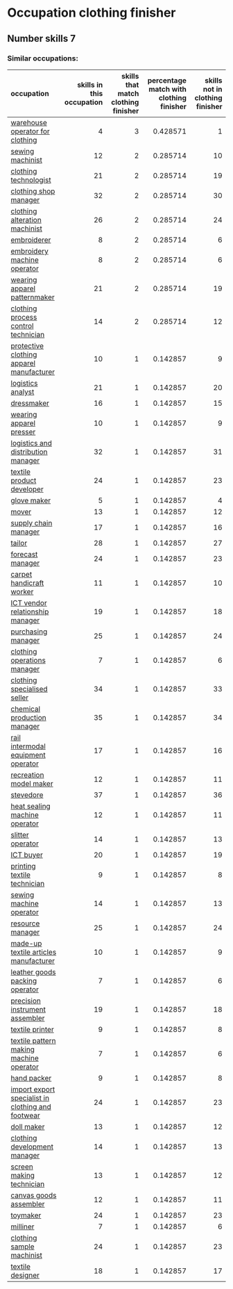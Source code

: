 # Occupation clothing finisher
## Number skills 7
### Similar occupations:
| occupation                                                                                                |   skills in this occupation |   skills that match clothing finisher |   percentage match with clothing finisher |   skills not in clothing finisher |
|:----------------------------------------------------------------------------------------------------------|----------------------------:|--------------------------------------:|------------------------------------------:|----------------------------------:|
| [warehouse operator for clothing](warehouse_operator_for_clothing.md)                                     |                           4 |                                     3 |                                  0.428571 |                                 1 |
| [sewing machinist](sewing_machinist.md)                                                                   |                          12 |                                     2 |                                  0.285714 |                                10 |
| [clothing technologist](clothing_technologist.md)                                                         |                          21 |                                     2 |                                  0.285714 |                                19 |
| [clothing shop manager](clothing_shop_manager.md)                                                         |                          32 |                                     2 |                                  0.285714 |                                30 |
| [clothing alteration machinist](clothing_alteration_machinist.md)                                         |                          26 |                                     2 |                                  0.285714 |                                24 |
| [embroiderer](embroiderer.md)                                                                             |                           8 |                                     2 |                                  0.285714 |                                 6 |
| [embroidery machine operator](embroidery_machine_operator.md)                                             |                           8 |                                     2 |                                  0.285714 |                                 6 |
| [wearing apparel patternmaker](wearing_apparel_patternmaker.md)                                           |                          21 |                                     2 |                                  0.285714 |                                19 |
| [clothing process control technician](clothing_process_control_technician.md)                             |                          14 |                                     2 |                                  0.285714 |                                12 |
| [protective clothing apparel manufacturer](protective_clothing_apparel_manufacturer.md)                   |                          10 |                                     1 |                                  0.142857 |                                 9 |
| [logistics analyst](logistics_analyst.md)                                                                 |                          21 |                                     1 |                                  0.142857 |                                20 |
| [dressmaker](dressmaker.md)                                                                               |                          16 |                                     1 |                                  0.142857 |                                15 |
| [wearing apparel presser](wearing_apparel_presser.md)                                                     |                          10 |                                     1 |                                  0.142857 |                                 9 |
| [logistics and distribution manager](logistics_and_distribution_manager.md)                               |                          32 |                                     1 |                                  0.142857 |                                31 |
| [textile product developer](textile_product_developer.md)                                                 |                          24 |                                     1 |                                  0.142857 |                                23 |
| [glove maker](glove_maker.md)                                                                             |                           5 |                                     1 |                                  0.142857 |                                 4 |
| [mover](mover.md)                                                                                         |                          13 |                                     1 |                                  0.142857 |                                12 |
| [supply chain manager](supply_chain_manager.md)                                                           |                          17 |                                     1 |                                  0.142857 |                                16 |
| [tailor](tailor.md)                                                                                       |                          28 |                                     1 |                                  0.142857 |                                27 |
| [forecast manager](forecast_manager.md)                                                                   |                          24 |                                     1 |                                  0.142857 |                                23 |
| [carpet handicraft worker](carpet_handicraft_worker.md)                                                   |                          11 |                                     1 |                                  0.142857 |                                10 |
| [ICT vendor relationship manager](ICT_vendor_relationship_manager.md)                                     |                          19 |                                     1 |                                  0.142857 |                                18 |
| [purchasing manager](purchasing_manager.md)                                                               |                          25 |                                     1 |                                  0.142857 |                                24 |
| [clothing operations manager](clothing_operations_manager.md)                                             |                           7 |                                     1 |                                  0.142857 |                                 6 |
| [clothing specialised seller](clothing_specialised_seller.md)                                             |                          34 |                                     1 |                                  0.142857 |                                33 |
| [chemical production manager](chemical_production_manager.md)                                             |                          35 |                                     1 |                                  0.142857 |                                34 |
| [rail intermodal equipment operator](rail_intermodal_equipment_operator.md)                               |                          17 |                                     1 |                                  0.142857 |                                16 |
| [recreation model maker](recreation_model_maker.md)                                                       |                          12 |                                     1 |                                  0.142857 |                                11 |
| [stevedore](stevedore.md)                                                                                 |                          37 |                                     1 |                                  0.142857 |                                36 |
| [heat sealing machine operator](heat_sealing_machine_operator.md)                                         |                          12 |                                     1 |                                  0.142857 |                                11 |
| [slitter operator](slitter_operator.md)                                                                   |                          14 |                                     1 |                                  0.142857 |                                13 |
| [ICT buyer](ICT_buyer.md)                                                                                 |                          20 |                                     1 |                                  0.142857 |                                19 |
| [printing textile technician](printing_textile_technician.md)                                             |                           9 |                                     1 |                                  0.142857 |                                 8 |
| [sewing machine operator](sewing_machine_operator.md)                                                     |                          14 |                                     1 |                                  0.142857 |                                13 |
| [resource manager](resource_manager.md)                                                                   |                          25 |                                     1 |                                  0.142857 |                                24 |
| [made-up textile articles manufacturer](made-up_textile_articles_manufacturer.md)                         |                          10 |                                     1 |                                  0.142857 |                                 9 |
| [leather goods packing operator](leather_goods_packing_operator.md)                                       |                           7 |                                     1 |                                  0.142857 |                                 6 |
| [precision instrument assembler](precision_instrument_assembler.md)                                       |                          19 |                                     1 |                                  0.142857 |                                18 |
| [textile printer](textile_printer.md)                                                                     |                           9 |                                     1 |                                  0.142857 |                                 8 |
| [textile pattern making machine operator](textile_pattern_making_machine_operator.md)                     |                           7 |                                     1 |                                  0.142857 |                                 6 |
| [hand packer](hand_packer.md)                                                                             |                           9 |                                     1 |                                  0.142857 |                                 8 |
| [import export specialist in clothing and footwear](import_export_specialist_in_clothing_and_footwear.md) |                          24 |                                     1 |                                  0.142857 |                                23 |
| [doll maker](doll_maker.md)                                                                               |                          13 |                                     1 |                                  0.142857 |                                12 |
| [clothing development manager](clothing_development_manager.md)                                           |                          14 |                                     1 |                                  0.142857 |                                13 |
| [screen making technician](screen_making_technician.md)                                                   |                          13 |                                     1 |                                  0.142857 |                                12 |
| [canvas goods assembler](canvas_goods_assembler.md)                                                       |                          12 |                                     1 |                                  0.142857 |                                11 |
| [toymaker](toymaker.md)                                                                                   |                          24 |                                     1 |                                  0.142857 |                                23 |
| [milliner](milliner.md)                                                                                   |                           7 |                                     1 |                                  0.142857 |                                 6 |
| [clothing sample machinist](clothing_sample_machinist.md)                                                 |                          24 |                                     1 |                                  0.142857 |                                23 |
| [textile designer](textile_designer.md)                                                                   |                          18 |                                     1 |                                  0.142857 |                                17 |
